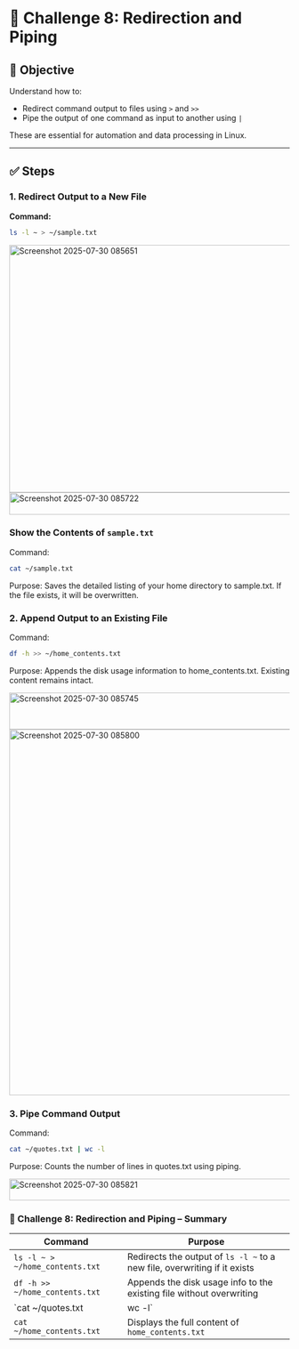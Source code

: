 # 🎯 Challenge 8: Redirection and Piping

## 🧠 Objective
Understand how to:
- Redirect command output to files using `>` and `>>`
- Pipe the output of one command as input to another using `|`

These are essential for automation and data processing in Linux.

---

## ✅ Steps

### 1. Redirect Output to a New File

**Command:**
```bash
ls -l ~ > ~/sample.txt
```

<img width="1141" height="445" alt="Screenshot 2025-07-30 085651" src="https://github.com/user-attachments/assets/234a2d19-209a-4198-bd11-ce38dd2cc725" />

<img width="1011" height="40" alt="Screenshot 2025-07-30 085722" src="https://github.com/user-attachments/assets/7a2325dc-0898-4418-93c8-2b1e17d3f538" />


### Show the Contents of `sample.txt`
Command:

```bash
cat ~/sample.txt
```
Purpose:
Saves the detailed listing of your home directory to sample.txt.
If the file exists, it will be overwritten.

### 2. Append Output to an Existing File
Command:

```bash
df -h >> ~/home_contents.txt
```
Purpose:
Appends the disk usage information to home_contents.txt.
Existing content remains intact.

<img width="856" height="66" alt="Screenshot 2025-07-30 085745" src="https://github.com/user-attachments/assets/d9053a7e-4694-4b4d-bb0d-6821bb4c6d13" />

<img width="725" height="658" alt="Screenshot 2025-07-30 085800" src="https://github.com/user-attachments/assets/76b56797-da8f-41d2-85c5-d359880b4b42" />

### 3. Pipe Command Output
Command:

```bash
cat ~/quotes.txt | wc -l
```
Purpose:
Counts the number of lines in quotes.txt using piping.

<img width="850" height="39" alt="Screenshot 2025-07-30 085821" src="https://github.com/user-attachments/assets/d8c476e9-3b69-4b99-95f1-c96034a51338" />


### 🔄 Challenge 8: Redirection and Piping – Summary

| Command                               | Purpose                                                                 |
|---------------------------------------|-------------------------------------------------------------------------|
| `ls -l ~ > ~/home_contents.txt`       | Redirects the output of `ls -l ~` to a new file, overwriting if it exists |
| `df -h >> ~/home_contents.txt`        | Appends the disk usage info to the existing file without overwriting     |
| `cat ~/quotes.txt | wc -l`            | Pipes the content of `quotes.txt` to `wc -l` to count the number of lines |
| `cat ~/home_contents.txt`             | Displays the full content of `home_contents.txt`                         |

